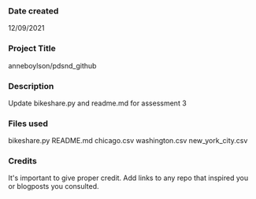 ### Date created
12/09/2021

### Project Title
anneboylson/pdsnd_github

### Description
Update bikeshare.py and readme.md for assessment 3

### Files used
bikeshare.py
README.md
chicago.csv
washington.csv
new_york_city.csv

### Credits
It's important to give proper credit. Add links to any repo that inspired you or blogposts you consulted.

